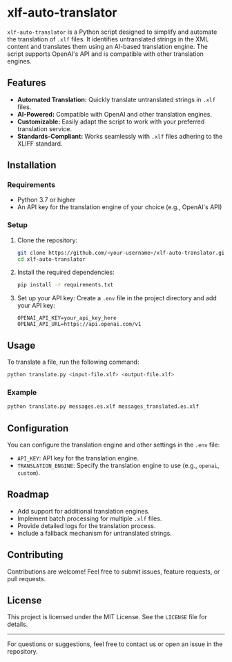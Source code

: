 # xlf-auto-translator

`xlf-auto-translator` is a Python script designed to simplify and automate the translation of `.xlf` files. It identifies untranslated strings in the XML content and translates them using an AI-based translation engine. The script supports OpenAI's API and is compatible with other translation engines.

## Features

- **Automated Translation:** Quickly translate untranslated strings in `.xlf` files.
- **AI-Powered:** Compatible with OpenAI and other translation engines.
- **Customizable:** Easily adapt the script to work with your preferred translation service.
- **Standards-Compliant:** Works seamlessly with `.xlf` files adhering to the XLIFF standard.

## Installation

### Requirements

- Python 3.7 or higher
- An API key for the translation engine of your choice (e.g., OpenAI's API)

### Setup

1. Clone the repository:
   ```bash
   git clone https://github.com/<your-username>/xlf-auto-translator.git
   cd xlf-auto-translator
   ```

2. Install the required dependencies:
   ```bash
   pip install -r requirements.txt
   ```

3. Set up your API key:
   Create a `.env` file in the project directory and add your API key:
   ```
   OPENAI_API_KEY=your_api_key_here
   OPENAI_API_URL=https://api.openai.com/v1
   ```

## Usage

To translate a file, run the following command:

```bash
python translate.py <input-file.xlf> <output-file.xlf>
```

### Example

```bash
python translate.py messages.es.xlf messages_translated.es.xlf
```

## Configuration

You can configure the translation engine and other settings in the `.env` file:

- `API_KEY`: API key for the translation engine.
- `TRANSLATION_ENGINE`: Specify the translation engine to use (e.g., `openai`, `custom`).

## Roadmap

- Add support for additional translation engines.
- Implement batch processing for multiple `.xlf` files.
- Provide detailed logs for the translation process.
- Include a fallback mechanism for untranslated strings.

## Contributing

Contributions are welcome! Feel free to submit issues, feature requests, or pull requests.

## License

This project is licensed under the MIT License. See the `LICENSE` file for details.

---

For questions or suggestions, feel free to contact us or open an issue in the repository.

